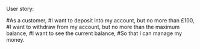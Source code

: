 User story:

#As a customer,
#I want to deposit into my account, but no more than £100,
#I want to withdraw from my account, but no more than the maximum balance,
#I want to see the current balance,
#So that I can manage my money.